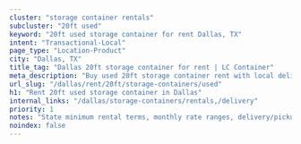 ```yaml
---
cluster: "storage container rentals"
subcluster: "20ft used"
keyword: "20ft used storage container for rent Dallas, TX"
intent: "Transactional-Local"
page_type: "Location-Product"
city: "Dallas, TX"
title_tag: "Dallas 20ft storage container for rent | LC Container"
meta_description: "Buy used 20ft storage container rent with local delivery in Dallas, TX. LC Container — local Since 2003. Request a fast quote today."
url_slug: "/dallas/rent/20ft/storage-containers/used"
h1: "Rent 20ft used storage container in Dallas"
internal_links: "/dallas/storage-containers/rentals,/delivery"
priority: 1
notes: "State minimum rental terms, monthly rate ranges, delivery/pickup fees, service area."
noindex: false
---
```


<!-- TODO: Add unique city/inventory copy, images, and internal links here. -->
